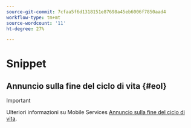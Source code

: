 ```yaml
---
source-git-commit: 7cfaa5f6d1318151e87698a45eb6006f7850aad4
workflow-type: tm+mt
source-wordcount: '11'
ht-degree: 27%

---
```

# Snippet

## Annuncio sulla fine del ciclo di vita {#eol}

>[!IMPORTANT]
>
>Ulteriori informazioni su Mobile Services [Annuncio sulla fine del ciclo di vita](/help/using/eol.md).
